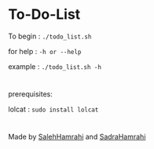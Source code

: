 # To-Do-List
To begin :
``` ./todo_list.sh ```

for help :
``` -h or --help ```

example :
``` ./todo_list.sh -h ```
#
prerequisites:

lolcat :
``` sudo install lolcat ```

#

Made by [SalehHamrahi](https://github.com/SalehHamrahi) and [SadraHamrahi](https://github.com/SadraHamrahi)
